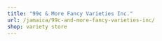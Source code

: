 ```yaml
---
title: "99¢ & More Fancy Varieties Inc."
url: /jamaica/99c-and-more-fancy-varieties-inc/
shop: variety store
---
```

